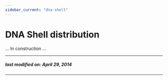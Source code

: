 ```yaml
---
sidebar_current: "dna-shell"
---
```


# DNA Shell distribution

... In construction ...


---
##### last modified on: April 29, 2014
---
